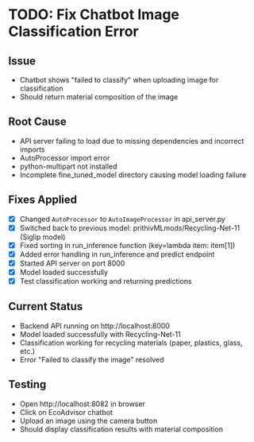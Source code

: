 # TODO: Fix Chatbot Image Classification Error

## Issue
- Chatbot shows "failed to classify" when uploading image for classification
- Should return material composition of the image

## Root Cause
- API server failing to load due to missing dependencies and incorrect imports
- AutoProcessor import error
- python-multipart not installed
- Incomplete fine_tuned_model directory causing model loading failure

## Fixes Applied
- [x] Changed `AutoProcessor` to `AutoImageProcessor` in api_server.py
- [x] Switched back to previous model: prithivMLmods/Recycling-Net-11 (Siglip model)
- [x] Fixed sorting in run_inference function (key=lambda item: item[1])
- [x] Added error handling in run_inference and predict endpoint
- [x] Started API server on port 8000
- [x] Model loaded successfully
- [x] Test classification working and returning predictions

## Current Status
- Backend API running on http://localhost:8000
- Model loaded successfully with Recycling-Net-11
- Classification working for recycling materials (paper, plastics, glass, etc.)
- Error "Failed to classify the image" resolved

## Testing
- Open http://localhost:8082 in browser
- Click on EcoAdvisor chatbot
- Upload an image using the camera button
- Should display classification results with material composition
